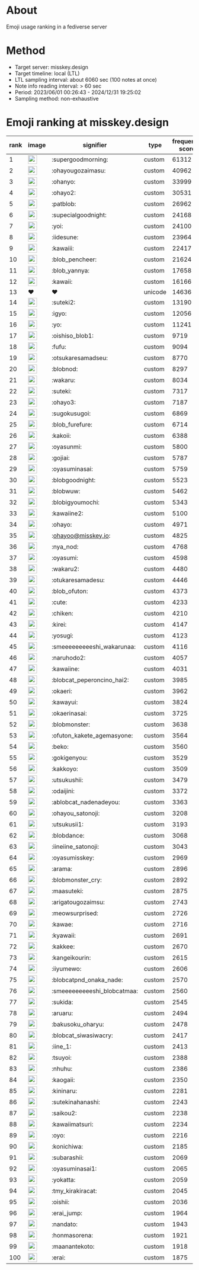 # About
Emoji usage ranking in a fediverse server

# Method
- Target server: misskey.design
- Target timeline: local (LTL)
- LTL sampling interval: about 6060 sec (100 notes at once)
- Note info reading interval: > 60 sec
- Period: 2023/06/01 00:26:43 - 2024/12/31 19:25:02 
- Sampling method: non-exhaustive

# Emoji ranking at misskey.design

|rank|image|signifier|type|frequency score|
|----|----|----|----|----|
|1|<img height="24" src="https://misskey.design/emoji/supergoodmorning.webp">|:supergoodmorning:|custom|61312|
|2|<img height="24" src="https://misskey.design/emoji/ohayougozaimasu.webp">|:ohayougozaimasu:|custom|40962|
|3|<img height="24" src="https://misskey.design/emoji/ohanyo.webp">|:ohanyo:|custom|33999|
|4|<img height="24" src="https://misskey.design/emoji/ohayo2.webp">|:ohayo2:|custom|30531|
|5|<img height="24" src="https://misskey.design/emoji/patblob.webp">|:patblob:|custom|26962|
|6|<img height="24" src="https://misskey.design/emoji/supecialgoodnight.webp">|:supecialgoodnight:|custom|24168|
|7|<img height="24" src="https://misskey.design/emoji/yoi.webp">|:yoi:|custom|24100|
|8|<img height="24" src="https://misskey.design/emoji/iidesune.webp">|:iidesune:|custom|23964|
|9|<img height="24" src="https://misskey.design/emoji/kawaiii.webp">|:kawaiii:|custom|22417|
|10|<img height="24" src="https://misskey.design/emoji/blob_pencheer.webp">|:blob_pencheer:|custom|21624|
|11|<img height="24" src="https://misskey.design/emoji/blob_yannya.webp">|:blob_yannya:|custom|17658|
|12|<img height="24" src="https://misskey.design/emoji/kawaii.webp">|:kawaii:|custom|16166|
|13|❤|❤|unicode|14636|
|14|<img height="24" src="https://misskey.design/emoji/suteki2.webp">|:suteki2:|custom|13190|
|15|<img height="24" src="https://misskey.design/emoji/igyo.webp">|:igyo:|custom|12056|
|16|<img height="24" src="https://misskey.design/emoji/yo.webp">|:yo:|custom|11241|
|17|<img height="24" src="https://misskey.design/emoji/oishiso_blob1.webp">|:oishiso_blob1:|custom|9719|
|18|<img height="24" src="https://misskey.design/emoji/fufu.webp">|:fufu:|custom|9094|
|19|<img height="24" src="https://misskey.design/emoji/otsukaresamadseu.webp">|:otsukaresamadseu:|custom|8770|
|20|<img height="24" src="https://misskey.design/emoji/blobnod.webp">|:blobnod:|custom|8297|
|21|<img height="24" src="https://misskey.design/emoji/wakaru.webp">|:wakaru:|custom|8034|
|22|<img height="24" src="https://misskey.design/emoji/suteki.webp">|:suteki:|custom|7317|
|23|<img height="24" src="https://misskey.design/emoji/ohayo3.webp">|:ohayo3:|custom|7187|
|24|<img height="24" src="https://misskey.design/emoji/sugokusugoi.webp">|:sugokusugoi:|custom|6869|
|25|<img height="24" src="https://misskey.design/emoji/blob_furefure.webp">|:blob_furefure:|custom|6714|
|26|<img height="24" src="https://misskey.design/emoji/kakoii.webp">|:kakoii:|custom|6388|
|27|<img height="24" src="https://misskey.design/emoji/oyasunmi.webp">|:oyasunmi:|custom|5800|
|28|<img height="24" src="https://misskey.design/emoji/gojiai.webp">|:gojiai:|custom|5787|
|29|<img height="24" src="https://misskey.design/emoji/oyasuminasai.webp">|:oyasuminasai:|custom|5759|
|30|<img height="24" src="https://misskey.design/emoji/blobgoodnight.webp">|:blobgoodnight:|custom|5523|
|31|<img height="24" src="https://misskey.design/emoji/blobwuw.webp">|:blobwuw:|custom|5462|
|32|<img height="24" src="https://misskey.design/emoji/blobigyoumochi.webp">|:blobigyoumochi:|custom|5343|
|33|<img height="24" src="https://misskey.design/emoji/kawaiine2.webp">|:kawaiine2:|custom|5100|
|34|<img height="24" src="https://misskey.design/emoji/ohayo.webp">|:ohayo:|custom|4971|
|35|<img height="24" src="https://misskey.design/emoji/ohayoo.webp">|:ohayoo@misskey.io:|custom|4825|
|36|<img height="24" src="https://misskey.design/emoji/nya_nod.webp">|:nya_nod:|custom|4768|
|37|<img height="24" src="https://misskey.design/emoji/oyasumi.webp">|:oyasumi:|custom|4598|
|38|<img height="24" src="https://misskey.design/emoji/wakaru2.webp">|:wakaru2:|custom|4480|
|39|<img height="24" src="https://misskey.design/emoji/otukaresamadesu.webp">|:otukaresamadesu:|custom|4446|
|40|<img height="24" src="https://misskey.design/emoji/blob_ofuton.webp">|:blob_ofuton:|custom|4373|
|41|<img height="24" src="https://misskey.design/emoji/cute.webp">|:cute:|custom|4233|
|42|<img height="24" src="https://misskey.design/emoji/chiken.webp">|:chiken:|custom|4210|
|43|<img height="24" src="https://misskey.design/emoji/kirei.webp">|:kirei:|custom|4147|
|44|<img height="24" src="https://misskey.design/emoji/yosugi.webp">|:yosugi:|custom|4123|
|45|<img height="24" src="https://misskey.design/emoji/smeeeeeeeeeshi_wakarunaa.webp">|:smeeeeeeeeeshi_wakarunaa:|custom|4116|
|46|<img height="24" src="https://misskey.design/emoji/naruhodo2.webp">|:naruhodo2:|custom|4057|
|47|<img height="24" src="https://misskey.design/emoji/kawaiine.webp">|:kawaiine:|custom|4031|
|48|<img height="24" src="https://misskey.design/emoji/blobcat_peperoncino_hai2.webp">|:blobcat_peperoncino_hai2:|custom|3985|
|49|<img height="24" src="https://misskey.design/emoji/okaeri.webp">|:okaeri:|custom|3962|
|50|<img height="24" src="https://misskey.design/emoji/kawayui.webp">|:kawayui:|custom|3824|
|51|<img height="24" src="https://misskey.design/emoji/okaerinasai.webp">|:okaerinasai:|custom|3725|
|52|<img height="24" src="https://misskey.design/emoji/blobmonster.webp">|:blobmonster:|custom|3638|
|53|<img height="24" src="https://misskey.design/emoji/ofuton_kakete_agemasyone.webp">|:ofuton_kakete_agemasyone:|custom|3564|
|54|<img height="24" src="https://misskey.design/emoji/beko.webp">|:beko:|custom|3560|
|55|<img height="24" src="https://misskey.design/emoji/gokigenyou.webp">|:gokigenyou:|custom|3529|
|56|<img height="24" src="https://misskey.design/emoji/kakkoyo.webp">|:kakkoyo:|custom|3509|
|57|<img height="24" src="https://misskey.design/emoji/utsukushii.webp">|:utsukushii:|custom|3479|
|58|<img height="24" src="https://misskey.design/emoji/odaijini.webp">|:odaijini:|custom|3372|
|59|<img height="24" src="https://misskey.design/emoji/ablobcat_nadenadeyou.webp">|:ablobcat_nadenadeyou:|custom|3363|
|60|<img height="24" src="https://misskey.design/emoji/ohayou_satonoji.webp">|:ohayou_satonoji:|custom|3208|
|61|<img height="24" src="https://misskey.design/emoji/utsukusii1.webp">|:utsukusii1:|custom|3193|
|62|<img height="24" src="https://misskey.design/emoji/blobdance.webp">|:blobdance:|custom|3068|
|63|<img height="24" src="https://misskey.design/emoji/iineiine_satonoji.webp">|:iineiine_satonoji:|custom|3043|
|64|<img height="24" src="https://misskey.design/emoji/oyasumisskey.webp">|:oyasumisskey:|custom|2969|
|65|<img height="24" src="https://misskey.design/emoji/arama.webp">|:arama:|custom|2896|
|66|<img height="24" src="https://misskey.design/emoji/blobmonster_cry.webp">|:blobmonster_cry:|custom|2892|
|67|<img height="24" src="https://misskey.design/emoji/maasuteki.webp">|:maasuteki:|custom|2875|
|68|<img height="24" src="https://misskey.design/emoji/arigatougozaimsu.webp">|:arigatougozaimsu:|custom|2743|
|69|<img height="24" src="https://misskey.design/emoji/meowsurprised.webp">|:meowsurprised:|custom|2726|
|70|<img height="24" src="https://misskey.design/emoji/kawae.webp">|:kawae:|custom|2716|
|71|<img height="24" src="https://misskey.design/emoji/kyawaii.webp">|:kyawaii:|custom|2691|
|72|<img height="24" src="https://misskey.design/emoji/kakkee.webp">|:kakkee:|custom|2670|
|73|<img height="24" src="https://misskey.design/emoji/kangeikourin.webp">|:kangeikourin:|custom|2615|
|74|<img height="24" src="https://misskey.design/emoji/iiyumewo.webp">|:iiyumewo:|custom|2606|
|75|<img height="24" src="https://misskey.design/emoji/blobcatpnd_onaka_nade.webp">|:blobcatpnd_onaka_nade:|custom|2570|
|76|<img height="24" src="https://misskey.design/emoji/smeeeeeeeeeshi_blobcatmaa.webp">|:smeeeeeeeeeshi_blobcatmaa:|custom|2560|
|77|<img height="24" src="https://misskey.design/emoji/sukida.webp">|:sukida:|custom|2545|
|78|<img height="24" src="https://misskey.design/emoji/aruaru.webp">|:aruaru:|custom|2494|
|79|<img height="24" src="https://misskey.design/emoji/bakusoku_oharyu.webp">|:bakusoku_oharyu:|custom|2478|
|80|<img height="24" src="https://misskey.design/emoji/blobcat_siwasiwacry.webp">|:blobcat_siwasiwacry:|custom|2417|
|81|<img height="24" src="https://misskey.design/emoji/iine_1.webp">|:iine_1:|custom|2413|
|82|<img height="24" src="https://misskey.design/emoji/tsuyoi.webp">|:tsuyoi:|custom|2388|
|83|<img height="24" src="https://misskey.design/emoji/nhuhu.webp">|:nhuhu:|custom|2386|
|84|<img height="24" src="https://misskey.design/emoji/kaogaii.webp">|:kaogaii:|custom|2350|
|85|<img height="24" src="https://misskey.design/emoji/kininaru.webp">|:kininaru:|custom|2281|
|86|<img height="24" src="https://misskey.design/emoji/sutekinahanashi.webp">|:sutekinahanashi:|custom|2243|
|87|<img height="24" src="https://misskey.design/emoji/saikou2.webp">|:saikou2:|custom|2238|
|88|<img height="24" src="https://misskey.design/emoji/kawaiimatsuri.webp">|:kawaiimatsuri:|custom|2234|
|89|<img height="24" src="https://misskey.design/emoji/oyo.webp">|:oyo:|custom|2216|
|90|<img height="24" src="https://misskey.design/emoji/konichiwa.webp">|:konichiwa:|custom|2185|
|91|<img height="24" src="https://misskey.design/emoji/subarashii.webp">|:subarashii:|custom|2069|
|92|<img height="24" src="https://misskey.design/emoji/oyasuminasai1.webp">|:oyasuminasai1:|custom|2065|
|93|<img height="24" src="https://misskey.design/emoji/yokatta.webp">|:yokatta:|custom|2059|
|94|<img height="24" src="https://misskey.design/emoji/tmy_kirakiracat.webp">|:tmy_kirakiracat:|custom|2045|
|95|<img height="24" src="https://misskey.design/emoji/oishii.webp">|:oishii:|custom|2036|
|96|<img height="24" src="https://misskey.design/emoji/erai_jump.webp">|:erai_jump:|custom|1964|
|97|<img height="24" src="https://misskey.design/emoji/nandato.webp">|:nandato:|custom|1943|
|98|<img height="24" src="https://misskey.design/emoji/honmasorena.webp">|:honmasorena:|custom|1921|
|99|<img height="24" src="https://misskey.design/emoji/maanantekoto.webp">|:maanantekoto:|custom|1918|
|100|<img height="24" src="https://misskey.design/emoji/erai.webp">|:erai:|custom|1875|
